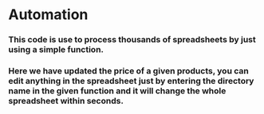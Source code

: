 # Automation
### This code is use to process thousands of spreadsheets by just using a simple function.
### Here we have updated the price of a given products, you can edit anything in the spreadsheet just by entering the directory name in the given function and it will change the whole spreadsheet within seconds.
